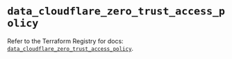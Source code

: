 # `data_cloudflare_zero_trust_access_policy`

Refer to the Terraform Registry for docs: [`data_cloudflare_zero_trust_access_policy`](https://registry.terraform.io/providers/cloudflare/cloudflare/5.8.4/docs/data-sources/zero_trust_access_policy).
